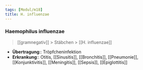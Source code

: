 ```yaml
---
tags: [Modul/m18]
title: H. influenzae
---
```

### Haemophilus influenzae
> [[gramnegativ]] > Stäbchen > [[H. influenzae]]

- **Übertragung**:: Tröpfcheninfektion
- **Erkrankung**:: Otitis, [[Sinusitis]], [[Bronchitis]], [[Pneumonie]], [[Konjunktivitis]], [[Meningitis]], [[Sepsis]], [[Epiglottitis]]

